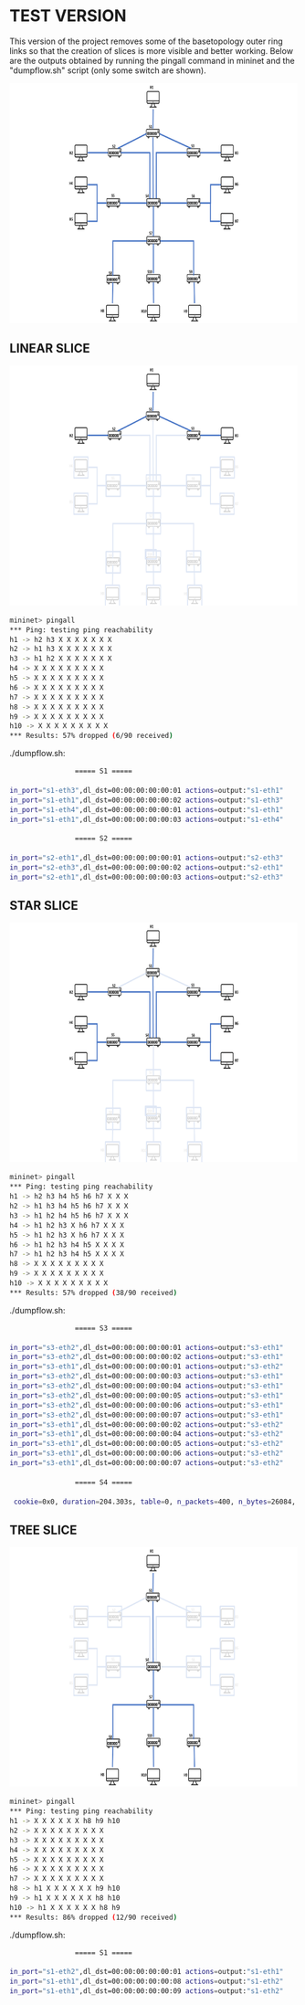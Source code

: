 # TEST VERSION
This version of the project removes some of the basetopology outer ring links so that the creation of slices is more visible and better working.
Below are the outputs obtained by running the pingall command in mininet and the "dumpflow.sh" script (only some switch are shown).
<p align="center">
  <img src="/pictures/BaseV2.PNG" width="700" height="420">
  
## LINEAR SLICE
<p align="center">
  <img src="/pictures/LinearV2.PNG" width="700" height="420">
  
```bash
mininet> pingall
*** Ping: testing ping reachability
h1 -> h2 h3 X X X X X X X
h2 -> h1 h3 X X X X X X X
h3 -> h1 h2 X X X X X X X
h4 -> X X X X X X X X X
h5 -> X X X X X X X X X
h6 -> X X X X X X X X X
h7 -> X X X X X X X X X
h8 -> X X X X X X X X X
h9 -> X X X X X X X X X
h10 -> X X X X X X X X X
*** Results: 57% dropped (6/90 received)
```

./dumpflow.sh:

```bash
            	===== S1 =====

in_port="s1-eth3",dl_dst=00:00:00:00:00:01 actions=output:"s1-eth1"
in_port="s1-eth1",dl_dst=00:00:00:00:00:02 actions=output:"s1-eth3"
in_port="s1-eth4",dl_dst=00:00:00:00:00:01 actions=output:"s1-eth1"
in_port="s1-eth1",dl_dst=00:00:00:00:00:03 actions=output:"s1-eth4"

            	===== S2 =====

in_port="s2-eth1",dl_dst=00:00:00:00:00:01 actions=output:"s2-eth3"
in_port="s2-eth3",dl_dst=00:00:00:00:00:02 actions=output:"s2-eth1"
in_port="s2-eth1",dl_dst=00:00:00:00:00:03 actions=output:"s2-eth3"
```
## STAR SLICE
<p align="center">
  <img src="/pictures/StarV2.PNG" width="700" height="420">

```bash
mininet> pingall
*** Ping: testing ping reachability
h1 -> h2 h3 h4 h5 h6 h7 X X X
h2 -> h1 h3 h4 h5 h6 h7 X X X
h3 -> h1 h2 h4 h5 h6 h7 X X X
h4 -> h1 h2 h3 X h6 h7 X X X
h5 -> h1 h2 h3 X h6 h7 X X X
h6 -> h1 h2 h3 h4 h5 X X X X
h7 -> h1 h2 h3 h4 h5 X X X X
h8 -> X X X X X X X X X
h9 -> X X X X X X X X X
h10 -> X X X X X X X X X
*** Results: 57% dropped (38/90 received)
```
./dumpflow.sh:
```bash
             	===== S3 =====

in_port="s3-eth2",dl_dst=00:00:00:00:00:01 actions=output:"s3-eth1"
in_port="s3-eth2",dl_dst=00:00:00:00:00:02 actions=output:"s3-eth1"
in_port="s3-eth1",dl_dst=00:00:00:00:00:01 actions=output:"s3-eth2"
in_port="s3-eth2",dl_dst=00:00:00:00:00:03 actions=output:"s3-eth1"
in_port="s3-eth2",dl_dst=00:00:00:00:00:04 actions=output:"s3-eth1"
in_port="s3-eth2",dl_dst=00:00:00:00:00:05 actions=output:"s3-eth1"
in_port="s3-eth2",dl_dst=00:00:00:00:00:06 actions=output:"s3-eth1"
in_port="s3-eth2",dl_dst=00:00:00:00:00:07 actions=output:"s3-eth1"
in_port="s3-eth1",dl_dst=00:00:00:00:00:02 actions=output:"s3-eth2"
in_port="s3-eth1",dl_dst=00:00:00:00:00:04 actions=output:"s3-eth2"
in_port="s3-eth1",dl_dst=00:00:00:00:00:05 actions=output:"s3-eth2"
in_port="s3-eth1",dl_dst=00:00:00:00:00:06 actions=output:"s3-eth2"
in_port="s3-eth1",dl_dst=00:00:00:00:00:07 actions=output:"s3-eth2"

            	===== S4 =====

 cookie=0x0, duration=204.303s, table=0, n_packets=400, n_bytes=26084, priority=0 actions=CONTROLLER:65535
```
## TREE SLICE
<p align="center">
  <img src="/pictures/TreeV2.PNG" width="700" height="420">
  
```bash
mininet> pingall
*** Ping: testing ping reachability
h1 -> X X X X X X h8 h9 h10
h2 -> X X X X X X X X X
h3 -> X X X X X X X X X
h4 -> X X X X X X X X X
h5 -> X X X X X X X X X
h6 -> X X X X X X X X X
h7 -> X X X X X X X X X
h8 -> h1 X X X X X X h9 h10
h9 -> h1 X X X X X X h8 h10
h10 -> h1 X X X X X X h8 h9
*** Results: 86% dropped (12/90 received)
```
./dumpflow.sh:
```bash
            	===== S1 =====

in_port="s1-eth2",dl_dst=00:00:00:00:00:01 actions=output:"s1-eth1"
in_port="s1-eth1",dl_dst=00:00:00:00:00:08 actions=output:"s1-eth2"
in_port="s1-eth1",dl_dst=00:00:00:00:00:09 actions=output:"s1-eth2"

```



